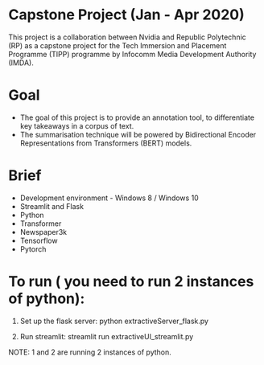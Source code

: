 # Capstone Project (Jan - Apr 2020)
This project is a collaboration between Nvidia and Republic Polytechnic (RP) as a capstone project for the Tech Immersion and Placement Programme (TIPP) programme by Infocomm Media Development Authority (IMDA).

# Goal
- The goal of this project is to provide an annotation tool, to differentiate key takeaways in a corpus of text. 
- The summarisation technique will be powered by Bidirectional Encoder Representations from Transformers (BERT) models. 

# Brief
- Development environment - Windows 8 / Windows 10
- Streamlit and Flask
- Python
- Transformer
- Newspaper3k
- Tensorflow
- Pytorch


# To run ( you need to run 2 instances of python):  
  
1) Set up the flask server:
python extractiveServer_flask.py  
  
2) Run streamlit:
streamlit run extractiveUI_streamlit.py
  
NOTE: 1 and 2 are running 2 instances of python.